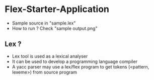 # Flex-Starter-Application
- Sample source in "sample.lex"
- How to run ? Check "sample output.png"

## Lex ?
- Lex tool is used as a lexical analyser
- It can be used to develop a programming language compiler
- A yacc parser may use a lex/flex program to get tokens (<pattern, lexeme>) from source program
